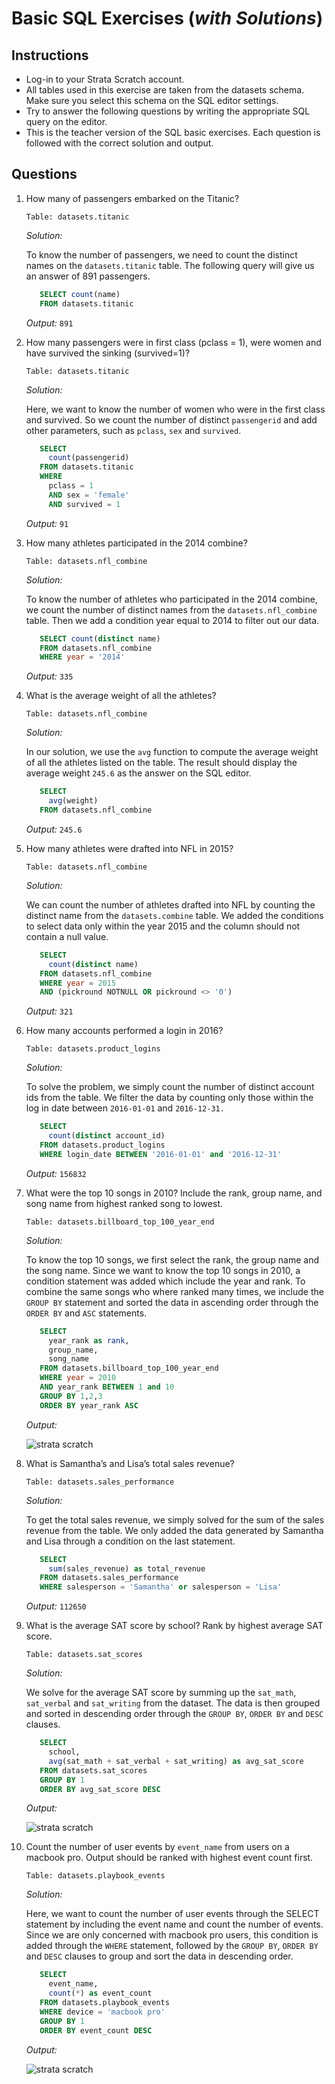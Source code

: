 # Basic SQL Exercises (*with Solutions*)

## Instructions
- Log-in to your Strata Scratch account.
- All tables used in this exercise are taken from the datasets schema. Make sure you select this schema on the SQL editor settings.
- Try to answer the following questions by writing the appropriate SQL query on the editor.
- This is the teacher version of the SQL basic exercises. Each question is followed with the correct solution and output.

## Questions
1. How many of passengers embarked on the Titanic? 
   
   `Table: datasets.titanic`
   
   *Solution:*
   
   To know the number of passengers, we need to count the distinct names on the `datasets.titanic` table. The following query will give
   us an answer of 891 passengers.
   ```sql
      SELECT count(name)
      FROM datasets.titanic
   ```  
   *Output:* `891`
   
2. How many passengers were in first class (pclass = 1), were women and have survived the sinking (survived=1)?
   
   `Table: datasets.titanic`
   
   *Solution:*
   
   Here, we want to know the number of women who were in the first class and survived. So we count the number of distinct `passengerid`
   and add other parameters, such as `pclass`, `sex` and `survived`. 
   ```sql
      SELECT
        count(passengerid)
      FROM datasets.titanic
      WHERE
        pclass = 1
        AND sex = 'female'
        AND survived = 1
   ```
   *Output:* `91`
   
3. How many athletes participated in the 2014 combine?
   
   `Table: datasets.nfl_combine`
   
   *Solution:*
   
   To know the number of athletes who participated in the 2014 combine, we count the number of distinct names from the 
   `datasets.nfl_combine` table. Then we add a condition year equal to 2014 to filter out our data.
   ```sql
      SELECT count(distinct name)
      FROM datasets.nfl_combine
      WHERE year = '2014'
   ```
   *Output:* `335`
   
4. What is the average weight of all the athletes?
   
   `Table: datasets.nfl_combine`
   
   *Solution:*
   
   In our solution, we use the `avg` function to compute the average weight of all the athletes listed on the table. The result should display the average weight `245.6` as the answer on the SQL editor.
   ```sql
      SELECT
        avg(weight)
      FROM datasets.nfl_combine
   ```
   *Output:* `245.6`
   
5. How many athletes were drafted into NFL in 2015?
   
   `Table: datasets.nfl_combine`
   
   *Solution:*
   
   We can count the number of athletes drafted into NFL by counting the distinct name from the `datasets.combine` table. We added the conditions to select data only within the year 2015 and the column should not contain a null value.
   ```sql
      SELECT
        count(distinct name)
      FROM datasets.nfl_combine
      WHERE year = 2015
      AND (pickround NOTNULL OR pickround <> '0')
   ```
   *Output:* `321`
   
6. How many accounts performed a login in 2016?
   
   `Table: datasets.product_logins`
   
   *Solution:*
   
   To solve the problem, we simply count the number of distinct account ids from the table. We filter the data by counting only those within the log in date between `2016-01-01` and `2016-12-31.`
   ```sql
      SELECT 
        count(distinct account_id)
      FROM datasets.product_logins
      WHERE login_date BETWEEN '2016-01-01' and '2016-12-31'
   ```
   *Output:* `156832`
   
7. What were the top 10 songs in 2010?
   Include the rank, group name, and song name from highest ranked song to lowest.
   
   `Table: datasets.billboard_top_100_year_end`
   
   *Solution:*
   
   To know the top 10 songs, we first select the rank, the group name and the song name. Since we want to know the top 10 songs in 2010, a condition statement was added which include the year and rank. To combine the same songs who where ranked many times, we include the `GROUP BY` statement and sorted the data in ascending order through the `ORDER BY` and `ASC` statements.
   ```sql
      SELECT
        year_rank as rank, 
        group_name,
        song_name
      FROM datasets.billboard_top_100_year_end
      WHERE year = 2010
      AND year_rank BETWEEN 1 and 10
      GROUP BY 1,2,3
      ORDER BY year_rank ASC
   ```
   *Output:*
   
   ![strata scratch](assets/1.png)
   
8. What is Samantha’s and Lisa’s total sales revenue?

   `Table: datasets.sales_performance`
   
   *Solution:*
   
   To get the total sales revenue, we simply solved for the sum of the sales revenue from the table. We only added the data generated by Samantha and Lisa through a condition on the last statement.
   ```sql
      SELECT
        sum(sales_revenue) as total_revenue
      FROM datasets.sales_performance
      WHERE salesperson = 'Samantha' or salesperson = 'Lisa'
   ```
   *Output:* `112650`
   
9. What is the average SAT score by school? Rank by highest average SAT score.

   `Table: datasets.sat_scores`
   
   *Solution:*
   
   We solve for the average SAT score by summing up the `sat_math`, `sat_verbal` and `sat_writing` from the dataset. The data is then grouped and sorted in descending order through the `GROUP BY`, `ORDER BY` and `DESC` clauses.
   ```sql
      SELECT
        school, 
        avg(sat_math + sat_verbal + sat_writing) as avg_sat_score
      FROM datasets.sat_scores
      GROUP BY 1
      ORDER BY avg_sat_score DESC
   ```
   *Output:*
   
   ![strata scratch](assets/2.png)
   
10. Count the number of user events by `event_name` from users on a macbook pro.
    Output should be ranked with highest event count first.

    `Table: datasets.playbook_events`
    
    *Solution:*
    
    Here, we want to count the number of user events through the SELECT statement by including the event name and count the number of events. Since we are only concerned with macbook pro users, this condition is added through the `WHERE` statement, followed by the `GROUP BY`, `ORDER BY` and `DESC` clauses to group and sort the data in descending order.
    ```sql
       SELECT
         event_name,
         count(*) as event_count
       FROM datasets.playbook_events
       WHERE device = 'macbook pro'
       GROUP BY 1
       ORDER BY event_count DESC
    ```
    *Output:*
    
    ![strata scratch](assets/3.png)
    


